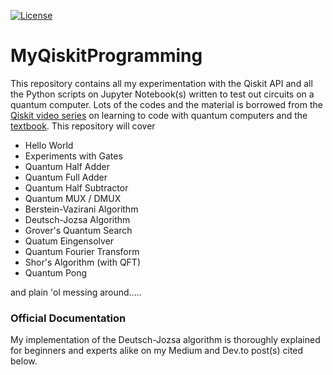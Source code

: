 [![License](https://img.shields.io/badge/License-BSD%203--Clause-blue.svg)](https://raw.githubusercontent.com/LordVader31/MyQiskitProgramming/main/LICENSE)

# MyQiskitProgramming

This repository contains all my experimentation with the Qiskit API and all the Python scripts on Jupyter Notebook(s) written to test out circuits on a quantum computer. Lots of the codes and the material is borrowed from the [Qiskit video series](https://www.youtube.com/watch?v=a1NZC5rqQD8&list=PLOFEBzvs-Vvp2xg9-POLJhQwtVktlYGbY) on learning to code with quantum computers and the [textbook](https://qiskit.org/textbook/ch-states/introduction.html). This repository will cover 
* Hello World
* Experiments with Gates
* Quantum Half Adder
* Quantum Full Adder
* Quantum Half Subtractor
* Quantum MUX / DMUX
* Berstein-Vazirani Algorithm
* Deutsch-Jozsa Algorithm
* Grover's Quantum Search
* Quatum Eingensolver
* Quantum Fourier Transform
* Shor's Algorithm (with QFT)
* Quantum Pong

and plain 'ol messing around.....

 ### Official Documentation
 
 My implementation of the Deutsch-Jozsa algorithm is thoroughly explained for beginners and experts alike on my Medium and Dev.to post(s) cited below. 
 



